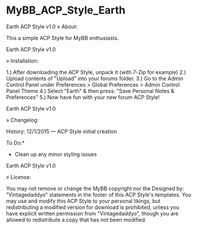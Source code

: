 # MyBB_ACP_Style_Earth

Earth ACP Style v1.0
» About:

This a simple ACP Style for MyBB enthusiasts.

Earth ACP Style v1.0

» Installation:

1.) After downloading the ACP Style, unpack it (with 7-Zip for example)
2.) Upload contents of "Upload" into your forums folder.
3.) Go to the Admin Control Panel under Preferences > Global Preferences > Admin Control Panel Theme
4.) Select "Earth" & then press: "Save Personal Notes & Preferences"
5.) Now have fun with your new forum ACP Style!

Earth ACP Style v1.0

» Changelog:

History:
12/1/2015 — ACP Style initial creation

To Do:*
* Clean up any minor styling issues


Earth ACP Style v1.0

» License:

You may not remove or change the MyBB copyright nor the Designed by: "Vintagedaddyo" statements in the footer of this ACP Style's templates. You may use and modify this ACP Style to your personal likings, but redistributing a modified version for download is prohibited, unless you have explicit written permission from "Vintagedaddyo", though you are allowed to redistribute a copy that has not been modified.

